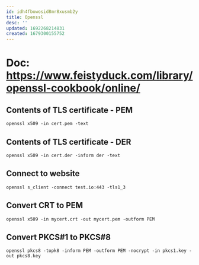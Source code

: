 ```yaml
---
id: idh4fbowosid8mr8xusmb2y
title: Openssl
desc: ''
updated: 1692268214831
created: 1679300155752
---
```


# Doc: https://www.feistyduck.com/library/openssl-cookbook/online/

## Contents of TLS certificate - PEM
`openssl x509 -in cert.pem -text`

## Contents of TLS certificate - DER
`openssl x509 -in cert.der -inform der -text`

## Connect to website
`openssl s_client -connect test.io:443 -tls1_3`

## Convert CRT to PEM
`openssl x509 -in mycert.crt -out mycert.pem -outform PEM`

## Convert PKCS#1 to PKCS#8
`openssl pkcs8 -topk8 -inform PEM -outform PEM -nocrypt -in pkcs1.key -out pkcs8.key`
